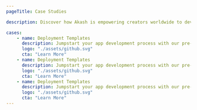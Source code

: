 ```yaml
---
pageTitle: Case Studies

description: Discover how Akash is empowering creators worldwide to develop exceptional products and set new industry benchmarks. Explore case studies to see real-world applications and success stories.

cases:
    - name: Deployment Templates
      description: Jumpstart your app development process with our pre-built solutions.
      logo: "./assets/github.svg"
      cta: "Learn More"
    - name: Deployment Templates
      description: Jumpstart your app development process with our pre-built solutions.
      logo: "./assets/github.svg"
      cta: "Learn More"
    - name: Deployment Templates
      description: Jumpstart your app development process with our pre-built solutions.
      logo: "./assets/github.svg"
      cta: "Learn More"
---
```

